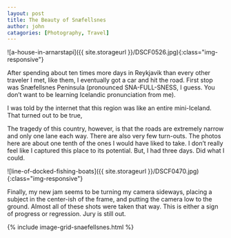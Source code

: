 ```yaml
---
layout: post
title: The Beauty of Snæfellsnes
author: john
catagories: [Photography, Travel]
---
```



![a-house-in-arnarstapi]({{ site.storageurl }}/DSCF0526.jpg){:class="img-responsive"}

After spending about ten times more days in Reykjavik than every other traveler I met, like them, I eventually got a car and hit the road. First stop was Snæfellsnes Peninsula (pronounced SNA-FULL-SNESS, I guess. You don’t want to be learning Icelandic pronunciation from me).

I was told by the internet that this region was like an entire mini-Iceland. That turned out to be true,

The tragedy of this country, however, is that the roads are extremely narrow and only one lane each way. There are also very few turn-outs. The photos here are about one tenth of the ones I would have liked to take. I don’t really feel like I captured this place to its potential. But, I had three days. Did what I could.

![line-of-docked-fishing-boats]({{ site.storageurl }}/DSCF0470.jpg){:class="img-responsive"}

Finally, my new jam seems to be turning my camera sideways, placing a subject in the center-ish of the frame, and putting the camera low to the ground. Almost all of these shots were taken that way. This is either a sign of progress or regression. Jury is still out.

{% include image-grid-snaefellsnes.html %}



